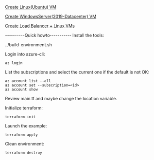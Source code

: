 [Create Linux(Ubuntu) VM](https://github.com/adavarski/DevOps-AZURE-demo/tree/main/VM/Linux-VM)

[Create WindowsServer(2019-Datacenter) VM](https://github.com/adavarski/DevOps-AZURE-demo/tree/main/VM/Windows-VM)

[Create Load Balancer + Linux VMs](https://github.com/adavarski/DevOps-AZURE-demo/tree/main/VM/LB)


----------Quick howto-----------
Install the tools:

../build-environment.sh

Login into azure-cli:
```
az login
```
List the subscriptions and select the current one if the default is not OK:
```
az account list --all
az account set --subscription=<id>
az account show
```
Review main.tf and maybe change the location variable.

Initialize terraform:
```
terraform init
```
Launch the example:
```
terraform apply
```

Clean environment:
```
terraform destroy
```

